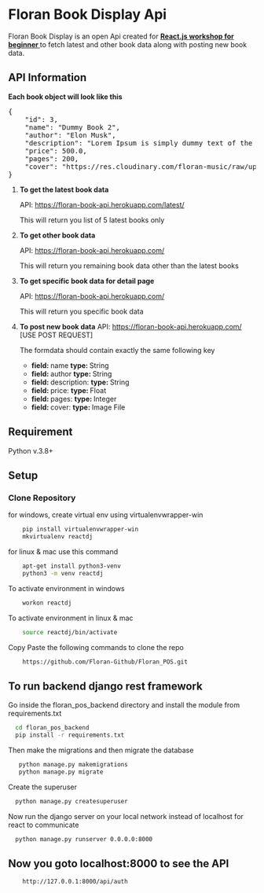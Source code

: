 # Floran Book Display Api  

Floran Book Display is an open Api created for <b><a href="https://youtube.com/playlist?list=PLOl8TbOSTlwAn8qUO-Q4lENzvk0pwpfte"> React.js workshop for beginner </a></b> to 
fetch latest and other book data along with posting new book data.

## API Information

<b>Each book object will look like this</b>
<br/>
<pre>
{
    "id": 3,
    "name": "Dummy Book 2",
    "author": "Elon Musk",
    "description": "Lorem Ipsum is simply dummy text of the printing and ….",
    "price": 500.0,
    "pages": 200,
    "cover": "https://res.cloudinary.com/floran-music/raw/upload/v1/media/default.jpg"
}
</pre>
<ol>
<li><div>
<b>To get the latest book data</b>

API: https://floran-book-api.herokuapp.com/latest/

This will return you list of 5 latest books only
</div>

<li> <div>
<b>To get other book data</b>

API: https://floran-book-api.herokuapp.com/

This will return you remaining book data other than the latest books
</div>

<li><div>
<b>To get specific book data for detail page</b>

API: https://floran-book-api.herokuapp.com/<book id>

This will return you specific book data
</div>

<li><div>
<b>To post new book data</b>
API: <a href="https://floran-book-api.herokuapp.com/">https://floran-book-api.herokuapp.com/</a>       [USE POST REQUEST]

The formdata  should contain exactly the same following key

<ul>
<li> <b>field: </b>name <b>type: </b>String
<li> <b>field: </b>author <b>type: </b>String
<li> <b>field: </b>description: <b>type: </b>String
<li> <b>field: </b>price: <b>type: </b>Float
<li> <b>field: </b>pages: <b>type: </b>Integer
<li> <b>field: </b>cover: <b>type: </b>Image File
</ul>
</div>
</ol>

## Requirement 
Python v.3.8+
## Setup

### Clone Repository

for windows, create virtual env using virtualenvwrapper-win
```bash
    pip install virtualenvwrapper-win
    mkvirtualenv reactdj
```
for linux & mac use this command
```bash
    apt-get install python3-venv  
    python3 -m venv reactdj
```

To activate environment in windows
```bash
    workon reactdj
```

To activate environment in linux & mac
```bash
    source reactdj/bin/activate
```

Copy Paste the following commands to clone the repo

```bash
    https://github.com/Floran-Github/Floran_POS.git
```

## To run backend django rest framework

Go inside the floran_pos_backend directory and install the module from requirements.txt

```bash
  cd floran_pos_backend
  pip install -r requirements.txt
 ```
 
 Then make the migrations and then migrate the database
 
 ```bash
    python manage.py makemigrations
    python manage.py migrate
  ```
  
  Create the superuser 
  
  ```bash
    python manage.py createsuperuser
  ```
  
  Now run the django server on your local network instead of localhost for react to communicate
  
  ```bash
    python manage.py runserver 0.0.0.0:8000
  ````
  
  <h2>Now you goto localhost:8000 to see the API</h2>
  
  ```bash
      http://127.0.0.1:8000/api/auth
  ```
